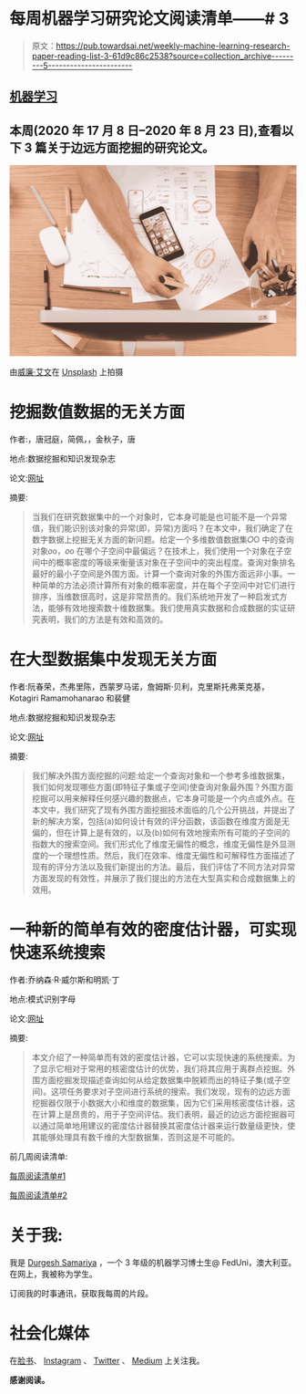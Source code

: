 # 每周机器学习研究论文阅读清单——# 3

> 原文：<https://pub.towardsai.net/weekly-machine-learning-research-paper-reading-list-3-61d9c86c2538?source=collection_archive---------5----------------------->

## [机器学习](https://towardsai.net/p/category/machine-learning)

## 本周(2020 年 17 月 8 日–2020 年 8 月 23 日),查看以下 3 篇关于边远方面挖掘的研究论文。

![](img/c7c11e5358f63a3c5598f40a6e8eae75.png)

由[威廉·艾文](https://unsplash.com/@firmbee?utm_source=medium&utm_medium=referral)在 [Unsplash](https://unsplash.com?utm_source=medium&utm_medium=referral) 上拍摄

# 挖掘数值数据的无关方面

作者:，唐冠庭，简佩，，金秋子，唐

地点:数据挖掘和知识发现杂志

论文:[网址](https://link.springer.com/article/10.1007/s10618-014-0398-2)

摘要:

> 当我们在研究数据集中的一个对象时，它本身可能是也可能不是一个异常值，我们能识别该对象的异常(即，异常)方面吗？在本文中，我们确定了在数字数据上挖掘无关方面的新问题。给定一个多维数值数据集𝑂O 中的查询对象𝑜o，𝑜o 在哪个子空间中最偏远？在技术上，我们使用一个对象在子空间中的概率密度的等级来衡量该对象在子空间中的突出程度。查询对象排名最好的最小子空间是外围方面。计算一个查询对象的外围方面远非小事。一种简单的方法必须计算所有对象的概率密度，并在每个子空间中对它们进行排序，当维数很高时，这是非常昂贵的。我们系统地开发了一种启发式方法，能够有效地搜索数十维数据集。我们使用真实数据和合成数据的实证研究表明，我们的方法是有效和高效的。

# 在大型数据集中发现无关方面

作者:阮春荣，杰弗里陈，西蒙罗马诺，詹姆斯·贝利，克里斯托弗莱克基，Kotagiri Ramamohanarao 和裴健

地点:数据挖掘和知识发现杂志

论文:[网址](https://link.springer.com/article/10.1007/s10618-016-0453-2)

摘要:

> 我们解决外围方面挖掘的问题:给定一个查询对象和一个参考多维数据集，我们如何发现哪些方面(即特征子集或子空间)使查询对象最外围？外围方面挖掘可以用来解释任何感兴趣的数据点，它本身可能是一个内点或外点。在本文中，我们研究了现有外围方面挖掘技术面临的几个公开挑战，并提出了新的解决方案，包括(a)如何设计有效的评分函数，该函数在维度方面是无偏的，但在计算上是有效的，以及(b)如何有效地搜索所有可能的子空间的指数大的搜索空间。我们形式化了维度无偏性的概念，维度无偏性是外显测度的一个理想性质。然后，我们在效率、维度无偏性和可解释性方面描述了现有的评分方法以及我们新提出的方法。最后，我们评估了不同方法对异常方面发现的有效性，并展示了我们提出的方法在大型真实和合成数据集上的效用。

# 一种新的简单有效的密度估计器，可实现快速系统搜索

作者:乔纳森·R·威尔斯和明凯·丁

地点:模式识别字母

论文:[网址](https://www.sciencedirect.com/science/article/abs/pii/S0167865518309371)

摘要:

> 本文介绍了一种简单而有效的密度估计器，它可以实现快速的系统搜索。为了显示它相对于常用的核密度估计的优势，我们将其应用于离群点挖掘。外围方面挖掘发现描述查询如何从给定数据集中脱颖而出的特征子集(或子空间)。这项任务要求对子空间进行系统的搜索。我们发现，现有的边远方面挖掘器仅限于小数据大小和维度的数据集，因为它们采用核密度估计器，这在计算上是昂贵的，用于子空间评估。我们表明，最近的边远方面挖掘器可以通过简单地用建议的密度估计器替换其密度估计器来运行数量级更快，使其能够处理具有数千维的大型数据集，否则这是不可能的。

前几周阅读清单:

[每周阅读清单#1](/the-innovation/weekly-machine-learning-research-paper-reading-list-1-780a5ffac7d7)

[每周阅读清单#2](https://medium.com/the-innovation/weekly-machine-learning-research-paper-reading-list-2-c9ed61b76462)

# 关于我:

我是 [Durgesh Samariya](https://durgeshsamariya.com) ，一个 3 年级的机器学习博士生@ FedUni，澳大利亚。在网上，我被称为学生。

订阅我的时事通讯，获取我每周的片段。

# 社会化媒体

在[脸书](http://facebook.com/themlphdstudent/)、 [Instagram](https://www.instagram.com/themlphdstudent/) 、 [Twitter](https://twitter.com/themlphdstudent) 、 [Medium](/@themlphdstudent) 上关注我。

**感谢阅读。**
